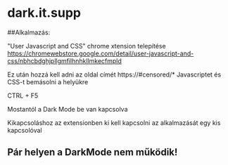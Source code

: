 # dark.it.supp

##Alkalmazás:

"User Javascript and CSS" chrome xtension telepítése
https://chromewebstore.google.com/detail/user-javascript-and-css/nbhcbdghjpllgmfilhnhkllmkecfmpld

Ez után hozzá kell adni az oldal címét https://#censored/*
Javascriptet és CSS-t bemásolni a helyükre

CTRL + F5

Mostantól a Dark Mode be van kapcsolva

Kikapcsoláshoz az extensionben ki kell kapcsolni az alkalmazását egy kis kapcsolóval

## Pár helyen a DarkMode nem működik!
